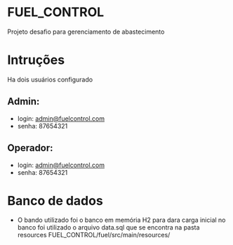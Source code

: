 # FUEL_CONTROL
Projeto desafio para gerenciamento de abastecimento

# Intruções
Ha dois usuários configurado
## Admin:
- login: admin@fuelcontrol.com
- senha: 87654321

## Operador:
- login: admin@fuelcontrol.com
- senha: 87654321

# Banco de dados
- O bando utilizado foi o banco em memória H2
para dara carga inicial no banco foi utilizado o 
arquivo data.sql que se encontra na pasta resources
FUEL_CONTROL/fuel/src/main/resources/

